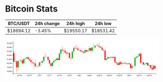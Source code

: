 # Bitcoin Stats

BTC/USDT|24h change|24h high|24h low|
|---|---|---|---|
|$18694.12|-3.45%|$19550.17|$18531.42|

<img src="./chart.svg">
